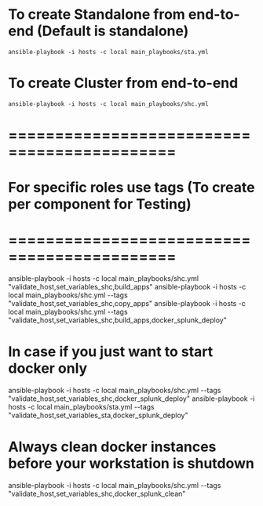 # To create Standalone from end-to-end (Default is standalone)
```
ansible-playbook -i hosts -c local main_playbooks/sta.yml
``` 
# To create Cluster from end-to-end
```
ansible-playbook -i hosts -c local main_playbooks/shc.yml
```

# ============================================ #
# For specific roles use tags (To create per component for Testing)
# ============================================ #
ansible-playbook -i hosts -c local main_playbooks/shc.yml "validate_host,set_variables_shc,build_apps"
ansible-playbook -i hosts -c local main_playbooks/shc.yml --tags "validate_host,set_variables_shc,copy_apps"
ansible-playbook -i hosts -c local main_playbooks/shc.yml --tags "validate_host,set_variables_shc,build_apps,docker_splunk_deploy"

# In case if you just want to start docker only
ansible-playbook -i hosts -c local main_playbooks/shc.yml --tags "validate_host,set_variables_shc,docker_splunk_deploy"
ansible-playbook -i hosts -c local main_playbooks/sta.yml --tags "validate_host,set_variables_sta,docker_splunk_deploy"

# Always clean docker instances before your workstation is shutdown
ansible-playbook -i hosts -c local main_playbooks/shc.yml --tags "validate_host,set_variables_shc,docker_splunk_clean"
